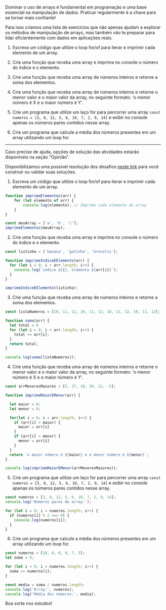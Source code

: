 Dominar o uso de arrays é fundamental em programação e uma base essencial na manipulação de dados. Praticar regularmente é a chave para se tornar mais confiante!

Para isso criamos uma lista de exercícios que não apenas ajudam a explorar os métodos de manipulação de arrays, mas também vão te preparar para lidar eficientemente com dados em aplicações reais.

1. Escreva um código que utilize o loop for/of para iterar e imprimir cada elemento de um array.
    
2. Crie uma função que receba uma array e imprima no console o número do índice e o elemento.
    
3. Crie uma função que receba uma array de números inteiros e retorne a soma dos elementos.
    
4. Crie uma função que receba uma array de números inteiros e retorne o menor valor e o maior valor da array, no seguinte formato: 'o menor número é X e o maior número é Y'.
    
5. Crie um programa que utilize um laço for para percorrer uma array `const numeros = [3, 8, 12, 5, 6, 10, 7, 2, 9, 14]` e exibir no console apenas os números pares contidos nesse array.
    
6. Crie um programa que calcule a média dos números presentes em um array utilizando um loop for.
    

---

Caso precise de ajuda, opções de solução das atividades estarão disponíveis na seção “Opinião”.

Disponibilizamos uma possível resolução dos desafios [neste link](https://github.com/alura-cursos/3530-js-arrays/tree/exercicios-aula3) para você construir ou validar suas soluções.

1. Escreva um código que utilize o loop for/of para iterar e imprimir cada elemento de um array.

```js
function imprimeElementos(arr) {
    for (let elemento of arr) {
        console.log(elemento); // Imprime cada elemento do array
    }
}

const meuArray = ['a', 'b', 'c'];
imprimeElementos(meuArray);
```

2. Crie uma função que receba uma array e imprima no console o número do índice e o elemento.

```js
const listinha = ['banana', 'gatinho', 'brócolis'];

function imprimeIndiceEElemento(arr) {
  for (let i = 0; i < arr.length; i++) {
    console.log(`índice ${i}, elemento ${arr[i]}`);
  }
}

imprimeIndiceEElemento(listinha);
```

3. Crie uma função que receba uma array de números inteiros e retorne a soma dos elementos.

```js
const listaNumeros = [10, 11, 12, 10, 11, 12, 10, 11, 12, 10, 11, 12];

function soma(arr) {
  let total = 0
  for (let i = 0; i < arr.length; i++) {
    total += arr[i];
  }
  return total;
}

console.log(soma(listaNumeros));
```

4. Crie uma função que receba uma array de números inteiros e retorne o menor valor e o maior valor da array, no seguinte formato: 'o menor número é X e o maior número é Y'.

```js
const arrMenoresMaiores = [5, 37, 18, 59, 12, -5];

function imprimeMaiorEMenor(arr) {

  let maior = 0;
  let menor = 0;

  for(let i = 0; i < arr.length; i++) {
    if (arr[i] > maior) {
      maior = arr[i]
    }
    if (arr[i] < menor) {
      menor = arr[i]
    }
  }
  return `o maior número é ${maior} e o menor número é ${menor}`;
}

console.log(imprimeMaiorEMenor(arrMenoresMaiores));
```

5. Crie um programa que utilize um laço for para percorrer uma array `const numeros = [3, 8, 12, 5, 6, 10, 7, 2, 9, 14]` e exibir no console apenas os números pares contidos nesse array.

```js
const numeros = [3, 8, 12, 5, 6, 10, 7, 2, 9, 14];
console.log('Números pares do array:');

for (let i = 0; i < numeros.length; i++) {
  if (numeros[i] % 2 === 0) {
    console.log(numeros[i]);
  }
}
```

6. Crie um programa que calcule a média dos números presentes em um array utilizando um loop for.

```js
const numeros = [10, 8, 6, 9, 7, 5];
let soma = 0;

for (let i = 0; i < numeros.length; i++) {
  soma += numeros[i];
}

const media = soma / numeros.length;
console.log('Array:', numeros);
console.log('Média dos números:', media);
```

Boa sorte nos estudos!